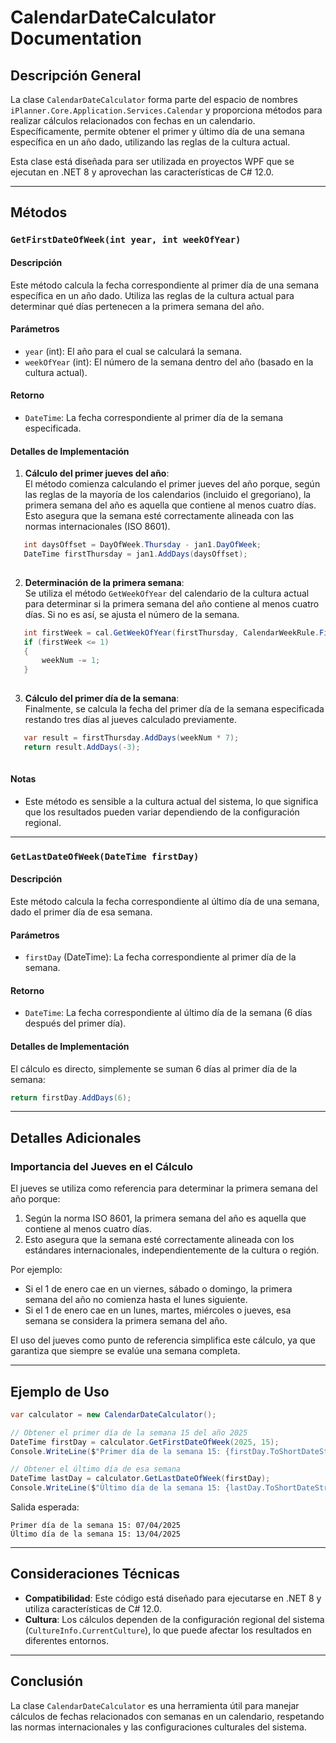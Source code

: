 ﻿# CalendarDateCalculator Documentation

## Descripción General
La clase `CalendarDateCalculator` forma parte del espacio de nombres `iPlanner.Core.Application.Services.Calendar` y proporciona métodos para realizar cálculos relacionados con fechas en un calendario. Específicamente, permite obtener el primer y último día de una semana específica en un año dado, utilizando las reglas de la cultura actual.

Esta clase está diseñada para ser utilizada en proyectos WPF que se ejecutan en .NET 8 y aprovechan las características de C# 12.0.

---

## Métodos

### `GetFirstDateOfWeek(int year, int weekOfYear)`
#### Descripción
Este método calcula la fecha correspondiente al primer día de una semana específica en un año dado. Utiliza las reglas de la cultura actual para determinar qué días pertenecen a la primera semana del año.

#### Parámetros
- `year` (int): El año para el cual se calculará la semana.
- `weekOfYear` (int): El número de la semana dentro del año (basado en la cultura actual).

#### Retorno
- `DateTime`: La fecha correspondiente al primer día de la semana especificada.

#### Detalles de Implementación
1. **Cálculo del primer jueves del año**:  
   El método comienza calculando el primer jueves del año porque, según las reglas de la mayoría de los calendarios (incluido el gregoriano), la primera semana del año es aquella que contiene al menos cuatro días. Esto asegura que la semana esté correctamente alineada con las normas internacionales (ISO 8601).

   
```csharp
   int daysOffset = DayOfWeek.Thursday - jan1.DayOfWeek;
   DateTime firstThursday = jan1.AddDays(daysOffset);
   
```

2. **Determinación de la primera semana**:  
   Se utiliza el método `GetWeekOfYear` del calendario de la cultura actual para determinar si la primera semana del año contiene al menos cuatro días. Si no es así, se ajusta el número de la semana.

   
```csharp
   int firstWeek = cal.GetWeekOfYear(firstThursday, CalendarWeekRule.FirstFourDayWeek, DayOfWeek.Monday);
   if (firstWeek <= 1)
   {
       weekNum -= 1;
   }
   
```

3. **Cálculo del primer día de la semana**:  
   Finalmente, se calcula la fecha del primer día de la semana especificada restando tres días al jueves calculado previamente.

   
```csharp
   var result = firstThursday.AddDays(weekNum * 7);
   return result.AddDays(-3);
   
```

#### Notas
- Este método es sensible a la cultura actual del sistema, lo que significa que los resultados pueden variar dependiendo de la configuración regional.

---

### `GetLastDateOfWeek(DateTime firstDay)`
#### Descripción
Este método calcula la fecha correspondiente al último día de una semana, dado el primer día de esa semana.

#### Parámetros
- `firstDay` (DateTime): La fecha correspondiente al primer día de la semana.

#### Retorno
- `DateTime`: La fecha correspondiente al último día de la semana (6 días después del primer día).

#### Detalles de Implementación
El cálculo es directo, simplemente se suman 6 días al primer día de la semana:


```csharp
return firstDay.AddDays(6);

```

---

## Detalles Adicionales

### Importancia del Jueves en el Cálculo
El jueves se utiliza como referencia para determinar la primera semana del año porque:
1. Según la norma ISO 8601, la primera semana del año es aquella que contiene al menos cuatro días.
2. Esto asegura que la semana esté correctamente alineada con los estándares internacionales, independientemente de la cultura o región.

Por ejemplo:
- Si el 1 de enero cae en un viernes, sábado o domingo, la primera semana del año no comienza hasta el lunes siguiente.
- Si el 1 de enero cae en un lunes, martes, miércoles o jueves, esa semana se considera la primera semana del año.

El uso del jueves como punto de referencia simplifica este cálculo, ya que garantiza que siempre se evalúe una semana completa.

---

## Ejemplo de Uso


```csharp
var calculator = new CalendarDateCalculator();

// Obtener el primer día de la semana 15 del año 2025
DateTime firstDay = calculator.GetFirstDateOfWeek(2025, 15);
Console.WriteLine($"Primer día de la semana 15: {firstDay.ToShortDateString()}");

// Obtener el último día de esa semana
DateTime lastDay = calculator.GetLastDateOfWeek(firstDay);
Console.WriteLine($"Último día de la semana 15: {lastDay.ToShortDateString()}");

```

Salida esperada:


```
Primer día de la semana 15: 07/04/2025
Último día de la semana 15: 13/04/2025

```

---

## Consideraciones Técnicas
- **Compatibilidad**: Este código está diseñado para ejecutarse en .NET 8 y utiliza características de C# 12.0.
- **Cultura**: Los cálculos dependen de la configuración regional del sistema (`CultureInfo.CurrentCulture`), lo que puede afectar los resultados en diferentes entornos.

---

## Conclusión
La clase `CalendarDateCalculator` es una herramienta útil para manejar cálculos de fechas relacionados con semanas en un calendario, respetando las normas internacionales y las configuraciones culturales del sistema.